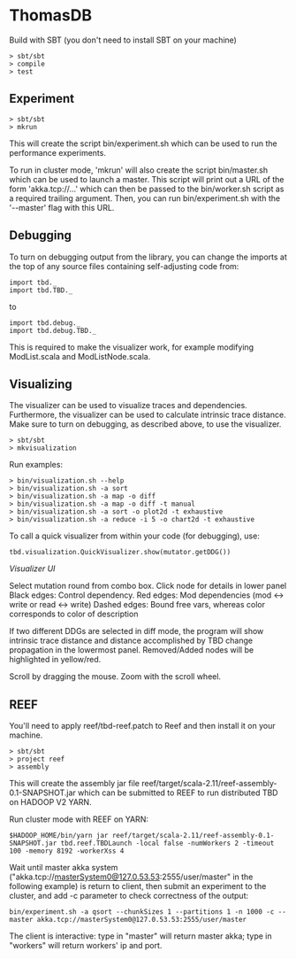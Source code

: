 ThomasDB
===========

Build with SBT (you don't need to install SBT on your machine)

```
> sbt/sbt
> compile
> test
```

## Experiment
```
> sbt/sbt
> mkrun
```

This will create the script bin/experiment.sh which can be used to run the
performance experiments.

To run in cluster mode, 'mkrun' will also create the script bin/master.sh
which can be used to launch a master. This script will print out a URL of
the form 'akka.tcp://...' which can then be passed to the bin/worker.sh
script as a required trailing argument. Then, you can run bin/experiment.sh with
the '--master' flag with this URL.

## Debugging

To turn on debugging output from the library, you can change the imports at 
the top of any source files containing self-adjusting code from:

```
import tbd._
import tbd.TBD._
```

to

```
import tbd.debug._
import tbd.debug.TBD._
```

This is required to make the visualizer work, for example modifying ModList.scala and
ModListNode.scala.

## Visualizing

The visualizer can be used to visualize traces and dependencies. Furthermore, the visualizer can be used to calculate intrinsic trace distance. Make sure to turn on debugging, as described above, to use the visualizer.

```
> sbt/sbt
> mkvisualization
```

Run examples:

```
> bin/visualization.sh --help
> bin/visualization.sh -a sort
> bin/visualization.sh -a map -o diff
> bin/visualization.sh -a map -o diff -t manual
> bin/visualization.sh -a sort -o plot2d -t exhaustive
> bin/visualization.sh -a reduce -i 5 -o chart2d -t exhaustive
```

To call a quick visualizer from within your code (for debugging), use: 

```
tbd.visualization.QuickVisualizer.show(mutator.getDDG())
```

*Visualizer UI*

Select mutation round from combo box.
Click node for details in lower panel
Black edges: Control dependency.
Red edges: Mod dependencies (mod <-> write or read <-> write)
Dashed edges: Bound free vars, whereas color corresponds to color of description

If two different DDGs are selected in diff mode, the program will show intrinsic trace distance and distance accomplished by TBD change propagation in the lowermost panel.
Removed/Added nodes will be highlighted in yellow/red.

Scroll by dragging the mouse.
Zoom with the scroll wheel. 

## REEF

You'll need to apply reef/tbd-reef.patch to Reef and then install it on your machine.

```
> sbt/sbt
> project reef
> assembly
```

This will create the assembly jar file reef/target/scala-2.11/reef-assembly-0.1-SNAPSHOT.jar which can be submitted to REEF to run distributed TBD on HADOOP V2 YARN.

Run cluster mode with REEF on YARN:
```
$HADOOP_HOME/bin/yarn jar reef/target/scala-2.11/reef-assembly-0.1-SNAPSHOT.jar tbd.reef.TBDLaunch -local false -numWorkers 2 -timeout 100 -memory 8192 -workerXss 4
```

Wait until master akka system ("akka.tcp://masterSystem0@127.0.53.53:2555/user/master" in the following example) is return to client, then submit an experiment to the cluster, and add -c parameter to check correctness of the output:
```
bin/experiment.sh -a qsort --chunkSizes 1 --partitions 1 -n 1000 -c --master akka.tcp://masterSystem0@127.0.53.53:2555/user/master
```
The client is interactive: type in "master" will return master akka; type in "workers" will return workers' ip and port.
